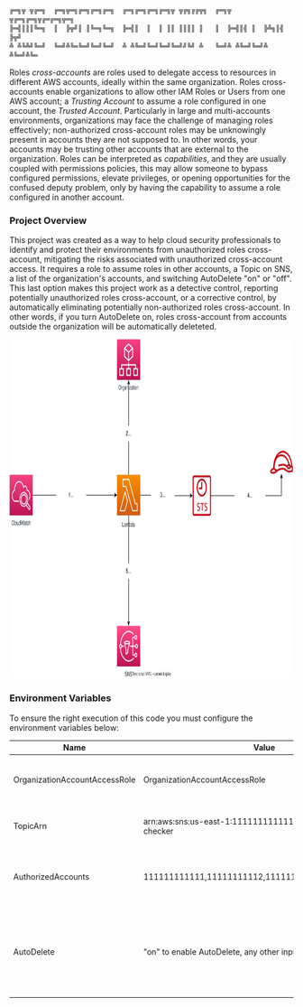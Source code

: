 ```
╔═╗╦ ╦╔═╗  ╔═╗╦═╗╔═╗╔═╗╔═╗  ╔═╗╔═╗╔═╗╔═╗╦ ╦╔╗╔╔╦╗  ╔═╗╦ ╦╔═╗╔═╗╦╔═╔═╗╦═╗
╠═╣║║║╚═╗  ║  ╠╦╝║ ║╚═╗╚═╗  ╠═╣║  ║  ║ ║║ ║║║║ ║   ║  ╠═╣║╣ ║  ╠╩╗║╣ ╠╦╝
╩ ╩╚╩╝╚═╝  ╚═╝╩╚═╚═╝╚═╝╚═╝  ╩ ╩╚═╝╚═╝╚═╝╚═╝╝╚╝ ╩   ╚═╝╩ ╩╚═╝╚═╝╩ ╩╚═╝╩╚═

```

Roles _cross-accounts_ are roles used to delegate access to resources in different AWS accounts, ideally within the same organization. Roles cross-accounts enable organizations to allow other IAM Roles or Users from one AWS account; a _Trusting Account_ to assume a role configured in one account, the _Trusted Account_.
Particularly in large and multi-accounts environments, organizations may face the challenge of managing roles effectively; non-authorized cross-account roles may be unknowingly present in accounts they are not supposed to. In other words, your accounts may be trusting other accounts that are external to the organization. Roles can be interpreted as _capabilities_, and they are usually coupled with permissions policies, this may allow someone to bypass configured permissions, elevate privileges, or opening opportunities for the confused deputy problem, only by having the capability to assume a role configured in another account.

### Project Overview
This project was created as a way to help cloud security professionals to identify and protect their environments from unauthorized roles cross-account, mitigating the risks associated with unauthorized cross-account access.
It requires a role to assume roles in other accounts, a Topic on SNS, a list of the organization's accounts, and switching AutoDelete "on" or "off". This last option makes this project work as a detective control, reporting potentially unauthorized roles cross-account, or a corrective control, by automatically eliminating potentially non-authorized roles cross-account. In other words, if you turn AutoDelete on, roles cross-account from accounts outside the organization will be automatically deleteted.


<img alt="General" height="600" src="./imgs/project.svg" title="General Diagram" width="600"/>

### Environment Variables
To ensure the right execution of this code you must configure the environment variables below:

| Name                          | Value                                                        | Description                                   |
|-------------------------------|--------------------------------------------------------------|-----------------------------------------------|
| OrganizationAccountAccessRole | OrganizationAccountAccessRole                                | Name of role used to assume role in other accounts |
| TopicArn                      | arn:aws:sns:us-east-1:111111111111:aws-cross-account-checker | Arn of topic used to send e-mail notifications |
| AuthorizedAccounts            | 111111111111,11111111112,11111111113,111111111114            | Authorized Accounts external to the org (separated by comma)                   |
| AutoDelete                    | "on" to enable AutoDelete, any other input will disable it   | If enabled, it will automatically delete potentially non-authorized roles cross-account |
